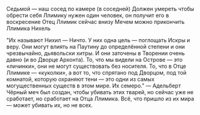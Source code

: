 Седьмой — наш сосед по камере (в соседней)
Должен умереть чтобы обрести себя
Ллимику нужен один человек, он получит его в воскресение
Отец Ллимик сейчас внизу
Мечем можно прикончить Ллимика
Нихель

"Их называют Нихил — Ничто. У них одна цель — поглощать Искры и веру. Они могут влиять на Паутину до определённой степени и они чрезвычайно, дьявольски хитры. И они заточены в Творении очень давно (и во Дворце Архонта). То, что мы видели на Острове — это «личинки», они не могут существовать без носителя. То, что в Отце Ллимике — «куколки», а вот то, что спрятано под Дворцом, под той комнатой, которую охраняют тени — это одни из самых могущественных существ в этом мире. Их семеро." — Адельберт
Чёрный меч был создан, чтобы убивать этих тварей, но сейчас уже не сработает, но сработает на Отца Ллимика. Всё, что пришло из их мира — может убивать их, но не всех. 
